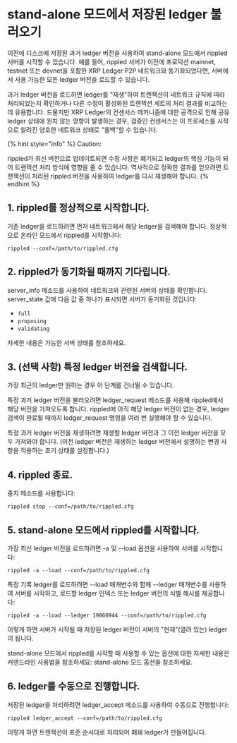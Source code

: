 # stand-alone 모드에서 저장된 ledger 불러오기

이전에 디스크에 저장된 과거 ledger 버전을 사용하여 stand-alone 모드에서 rippled 서버를 시작할 수 있습니다. 예를 들어, rippled 서버가 이전에 프로덕션 mainnet, testnet 또는 devnet을 포함한 XRP Ledger P2P 네트워크와 동기화되었다면, 서버에서 사용 가능한 모든 ledger 버전을 로드할 수 있습니다.

과거 ledger 버전을 로드하면 ledger를 "재생"하여 트랜잭션이 네트워크 규칙에 따라 처리되었는지 확인하거나 다른 수정이 활성화된 트랜잭션 세트의 처리 결과를 비교하는 데 유용합니다. 드물지만 XRP Ledger의 컨센서스 메커니즘에 대한 공격으로 인해 공유 ledger 상태에 원치 않는 영향이 발생하는 경우, 검증인 컨센서스는 이 프로세스를 시작으로 알려진 양호한 네트워크 상태로 "롤백"할 수 있습니다.

{% hint style="info" %}
Caution:

rippled가 최신 버전으로 업데이트되면 수정 사항은 폐기되고 ledger의 핵심 기능이 되어 트랜잭션 처리 방식에 영향을 줄 수 있습니다. 역사적으로 정확한 결과를 얻으려면 트랜잭션이 처리된 rippled 버전을 사용하여 ledger를 다시 재생해야 합니다.
{% endhint %}

## 1. rippled를 정상적으로 시작합니다.

기존 ledger을 로드하려면 먼저 네트워크에서 해당 ledger을 검색해야 합니다. 정상적으로 온라인 모드에서 rippled를 시작합니다:

```
rippled --conf=/path/to/rippled.cfg
```

## 2. rippled가 동기화될 때까지 기다립니다.

server\_info 메소드를 사용하여 네트워크와 관련된 서버의 상태를 확인합니다. server\_state 값에 다음 값 중 하나가 표시되면 서버가 동기화된 것입니다:

* `full`
* `proposing`
* `validating`

자세한 내용은 가능한 서버 상태를 참조하세요.

## 3. (선택 사항) 특정 ledger 버전을 검색합니다.

가장 최근의 ledger만 원하는 경우 이 단계를 건너뛸 수 있습니다.

특정 과거 ledger 버전을 불러오려면 ledger\_request 메소드를 사용해 rippled에서 해당 버전을 가져오도록 합니다. rippled에 아직 해당 ledger 버전이 없는 경우, ledger 검색이 완료될 때까지 ledger\_request 명령을 여러 번 실행해야 할 수 있습니다.

특정 과거 ledger 버전을 재생하려면 재생할 ledger 버전과 그 이전 ledger 버전을 모두 가져와야 합니다. (이전 ledger 버전은 재생하는 ledger 버전에서 설명하는 변경 사항을 적용하는 초기 상태를 설정합니다.)

## 4. rippled 종료.

중지 메소드를 사용합니다:

```
rippled stop --conf=/path/to/rippled.cfg
```

## 5. stand-alone 모드에서 rippled를 시작합니다.

가장 최신 ledger 버전을 로드하려면 -a 및 --load 옵션을 사용하여 서버를 시작합니다:

```
rippled -a --load --conf=/path/to/rippled.cfg
```

특정 기록 ledger를 로드하려면 --load 매개변수와 함께 --ledger 매개변수를 사용하여 서버를 시작하고, 로드할 ledger 인덱스 또는 ledger 버전의 식별 해시를 제공합니다:

```
rippled -a --load --ledger 19860944 --conf=/path/to/rippled.cfg
```

이렇게 하면 서버가 시작될 때 저장된 ledger 버전이 서버의 "현재"(열려 있는) ledger이 됩니다.

stand-alone 모드에서 rippled를 시작할 때 사용할 수 있는 옵션에 대한 자세한 내용은 커맨드라인 사용법을 참조하세요: stand-alone 모드 옵션을 참조하세요.

## 6. ledger를 수동으로 진행합니다.

저장된 ledger을 처리하려면 ledger\_accept 메소드를 사용하여 수동으로 진행합니다:

```
rippled ledger_accept --conf=/path/to/rippled.cfg
```

이렇게 하면 트랜잭션이 표준 순서대로 처리되어 폐쇄 ledger가 만들어집니다.
